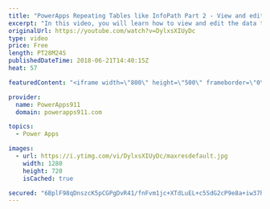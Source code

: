```yaml
---
title: "PowerApps Repeating Tables like InfoPath Part 2 - View and edit the data"
excerpt: "In this video, you will learn how to view and edit the data that was entered via the repeating table for this expense report example. You will create cascading galleries to view the data and then use a form to edit the data. There is also a delete button for good measure. Lots of new little tricks here"
originalUrl: https://youtube.com/watch?v=DylxsXIUyDc
type: video
price: Free
length: PT28M24S
publishedDateTime: 2018-06-21T14:40:15Z
heat: 57

featuredContent: "<iframe width=\"800\" height=\"500\" frameborder=\"0\" src=\"https://www.youtube.com/embed/DylxsXIUyDc\" allow=\"accelerometer; autoplay; encrypted-media; gyroscope; picture-in-picture\" allowfullscreen></iframe>"

provider:
  name: PowerApps911
  domain: powerapps911.com

topics:
  - Power Apps

images:
  - url: https://i.ytimg.com/vi/DylxsXIUyDc/maxresdefault.jpg
    width: 1280
    height: 720
    isCached: true

secured: "6BplF98qDnszcK5pCGPgDvR41/fnFvm1jc+XTdLuEL+c5SdG2cP9e8a+iw37h0xF6ke/4bO3cV8opL5ym5pxSAJ5pkmWppw4cQZg4PYNxFkkEWD5ivwBZD85yd0hELqynMv01s/XZwXVXtLwIct3CnqxGuAWp9bQNQspdGuhpP3fOnbCqvtOZNDpNrBszAJ9eNqKHQVjYSino/6Lbckc2ZQag52McNKd0Z9hxvYAeAuPzTWefNAh9Zu/yigRWAAux4QoGpfSNDcxQXDFM6WBa9JV/h16mdI7FHzq903sEd5wZO0tRPe1Qi9Np6D1KvjeUyNSsWDU87S1yjMVnaH+GICVt04eTG885zWPuao8GjbnFrnk2PhOzaWIRgXAViX5/UkuohDsy6S7lG2lhNruhhlw3xbSq6mWdSsKa11AQJg=;h0SaUVO6hUnVyxPh7Yy0fA=="
---
```


